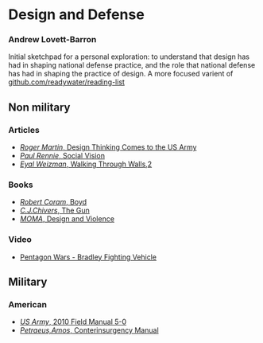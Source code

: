 # Design and Defense
### Andrew Lovett-Barron
Initial sketchpad for a personal exploration: to understand that design has had in shaping national defense practice, and the role that national defense has had in shaping the practice of design.
A more focused varient of [github.com/readywater/reading-list](https://github.com/readywater/reading-list)


## Non military
### Articles
- [_Roger Martin_, Design Thinking Comes to the US Army](http://designobserver.com/feature/design-thinking-comes-to-the-us-army/13478)
- [_Paul Rennie_, Social Vision](http://eyemagazine.com/feature/article/social-vision)
- [_Eyal Weizman_, Walking Through Walls](http://www.publicspace.org/en/text-library/eng/b018-walking-through-walls-soldiers-as-architects-in-the-israeli-palestinian-conflict),[2](http://eipcp.net/transversal/0507/weizman/en)

### Books
- [_Robert Coram_, Boyd](http://amzn.to/2h9FSJx)
- [_C.J.Chivers_, The Gun](http://amzn.to/2h3avCI)
- [_MOMA_, Design and Violence](http://amzn.to/2hbyhNr)

### Video
- [Pentagon Wars - Bradley Fighting Vehicle](https://www.youtube.com/watch?v=aXQ2lO3ieBA)


## Military
### American
- [_US Army_, 2010 Field Manual 5-0](https://fas.org/irp/doddir/army/fm5-0.pdf)
- [_Petraeus,Amos_, Conterinsurgency Manual](http://usacac.army.mil/cac2/Repository/Materials/COIN-FM3-24.pdf)
